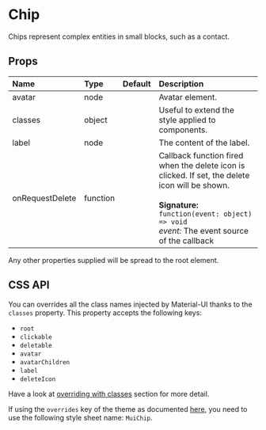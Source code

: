 <!--- This documentation is automatically generated, do not try to edit it. -->

# Chip

Chips represent complex entities in small blocks, such as a contact.

## Props
| Name | Type | Default | Description |
|:-----|:-----|:--------|:------------|
| avatar | node |  | Avatar element. |
| classes | object |  | Useful to extend the style applied to components. |
| label | node |  | The content of the label. |
| onRequestDelete | function |  | Callback function fired when the delete icon is clicked. If set, the delete icon will be shown.<br><br>**Signature:**<br>`function(event: object) => void`<br>*event:* The event source of the callback |

Any other properties supplied will be spread to the root element.

## CSS API

You can overrides all the class names injected by Material-UI thanks to the `classes` property.
This property accepts the following keys:
- `root`
- `clickable`
- `deletable`
- `avatar`
- `avatarChildren`
- `label`
- `deleteIcon`

Have a look at [overriding with classes](/customization/overrides#overriding-with-classes)
section for more detail.

If using the `overrides` key of the theme as documented
[here](/customization/themes#customizing-all-instances-of-a-component-type),
you need to use the following style sheet name: `MuiChip`.
